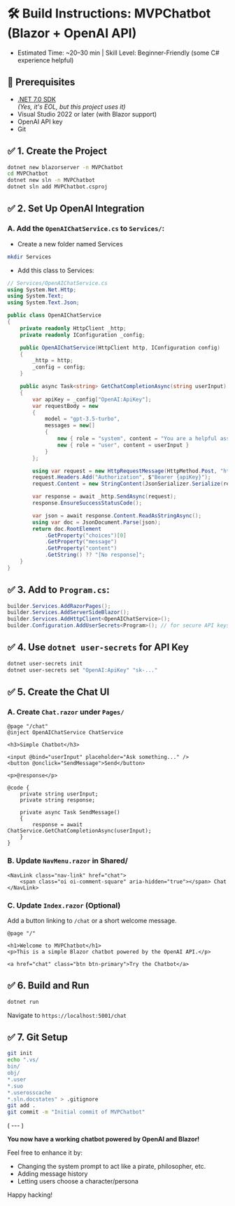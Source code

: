 
# 🛠️ Build Instructions: MVPChatbot (Blazor + OpenAI API)

- Estimated Time: ~20–30 min | Skill Level: Beginner-Friendly (some C# experience helpful)

## 🔧 Prerequisites

- [.NET 7.0 SDK](https://dotnet.microsoft.com/en-us/download/dotnet/7.0)  
  *(Yes, it's EOL, but this project uses it)*
- Visual Studio 2022 or later (with Blazor support)
- OpenAI API key
- Git

## ✅ 1. Create the Project

```bash
dotnet new blazorserver -n MVPChatbot
cd MVPChatbot
dotnet new sln -n MVPChatbot
dotnet sln add MVPChatbot.csproj
```

## ✅ 2. Set Up OpenAI Integration

### A. Add the `OpenAIChatService.cs` to `Services/`:

- Create a new folder named Services
```bash
mkdir Services
```
- Add this class to Services:

```csharp
// Services/OpenAIChatService.cs
using System.Net.Http;
using System.Text;
using System.Text.Json;

public class OpenAIChatService
{
    private readonly HttpClient _http;
    private readonly IConfiguration _config;

    public OpenAIChatService(HttpClient http, IConfiguration config)
    {
        _http = http;
        _config = config;
    }

    public async Task<string> GetChatCompletionAsync(string userInput)
    {
        var apiKey = _config["OpenAI:ApiKey"];
        var requestBody = new
        {
            model = "gpt-3.5-turbo",
            messages = new[]
            {
                new { role = "system", content = "You are a helpful assistant." },
                new { role = "user", content = userInput }
            }
        };

        using var request = new HttpRequestMessage(HttpMethod.Post, "https://api.openai.com/v1/chat/completions");
        request.Headers.Add("Authorization", $"Bearer {apiKey}");
        request.Content = new StringContent(JsonSerializer.Serialize(requestBody), Encoding.UTF8, "application/json");

        var response = await _http.SendAsync(request);
        response.EnsureSuccessStatusCode();

        var json = await response.Content.ReadAsStringAsync();
        using var doc = JsonDocument.Parse(json);
        return doc.RootElement
            .GetProperty("choices")[0]
            .GetProperty("message")
            .GetProperty("content")
            .GetString() ?? "[No response]";
    }
}
```

## ✅ 3. Add to `Program.cs`:

```csharp
builder.Services.AddRazorPages();
builder.Services.AddServerSideBlazor();
builder.Services.AddHttpClient<OpenAIChatService>();
builder.Configuration.AddUserSecrets<Program>(); // for secure API keys
```

## ✅ 4. Use `dotnet user-secrets` for API Key

```bash
dotnet user-secrets init
dotnet user-secrets set "OpenAI:ApiKey" "sk-..."
```

## ✅ 5. Create the Chat UI

### A. Create `Chat.razor` under `Pages/`

```razor
@page "/chat"
@inject OpenAIChatService ChatService

<h3>Simple Chatbot</h3>

<input @bind="userInput" placeholder="Ask something..." />
<button @onclick="SendMessage">Send</button>

<p>@response</p>

@code {
    private string userInput;
    private string response;

    private async Task SendMessage()
    {
        response = await ChatService.GetChatCompletionAsync(userInput);
    }
}

```

### B. Update `NavMenu.razor` in Shared/

```razor
<NavLink class="nav-link" href="chat">
    <span class="oi oi-comment-square" aria-hidden="true"></span> Chat
</NavLink>
```

### C. Update `Index.razor` (Optional)

Add a button linking to `/chat` or a short welcome message.
```razor
@page "/"

<h1>Welcome to MVPChatbot</h1>
<p>This is a simple Blazor chatbot powered by the OpenAI API.</p>

<a href="chat" class="btn btn-primary">Try the Chatbot</a>
```
## ✅ 6. Build and Run

```bash
dotnet run
```

Navigate to `https://localhost:5001/chat`

## ✅ 7. Git Setup

```bash
git init
echo ".vs/
bin/
obj/
*.user
*.suo
*.userosscache
*.sln.docstates" > .gitignore
git add .
git commit -m "Initial commit of MVPChatbot"
```
( --- )

 **You now have a working chatbot powered by OpenAI and Blazor!**

Feel free to enhance it by:

- Changing the system prompt to act like a pirate, philosopher, etc.
- Adding message history
- Letting users choose a character/persona

Happy hacking!